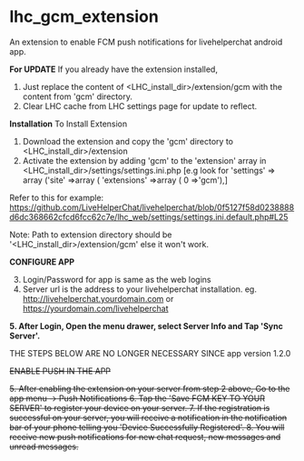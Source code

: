 

# lhc_gcm_extension
An extension to enable FCM push notifications for livehelperchat android app.

**For UPDATE**
If you already have the extension installed,
1. Just replace the content of <LHC_install_dir>/extension/gcm with the content from 'gcm' directory.
2. Clear LHC cache from LHC settings page for update to reflect.

**Installation**
To Install Extension 
1. Download the extension and copy the 'gcm' directory to <LHC_install_dir>/extension
2. Activate the extension by adding 'gcm' to the 'extension' array in <LHC_install_dir>/settings/settings.ini.php 
[e.g look for  'settings' => array ('site' =>array ( 'extensions' =>array ( 0 =>'gcm'),]

Refer to this for example: https://github.com/LiveHelperChat/livehelperchat/blob/0f5127f58d0238888d6dc368662cfcd6fcc62c7e/lhc_web/settings/settings.ini.default.php#L25

Note: Path to extension directory should be '<LHC_install_dir>/extension/gcm' else it won't work.

**CONFIGURE APP**

3. Login/Password for app is same as the web logins
4. Server url is the address to your livehelperchat installation. 
    eg. http://livehelperchat.yourdomain.com or https://yourdomain.com/livehelperchat
    
**5. After Login, Open the menu drawer, select Server Info and Tap 'Sync Server'.**



THE STEPS BELOW ARE NO LONGER NECESSARY SINCE app version 1.2.0

~~ENABLE PUSH IN THE APP~~

~~5. After enabling the extension on your server from step 2 above, Go to the app menu -> Push Notifications 
6. Tap the 'Save FCM KEY TO YOUR SERVER' to register your device on your server.
7. If the registration is successful on your server, you will receive a notification in the notification bar of your phone telling you 'Device Successfully Registered'.
8.  You will receive new push notifications for new chat request, new messages and unread messages.~~
